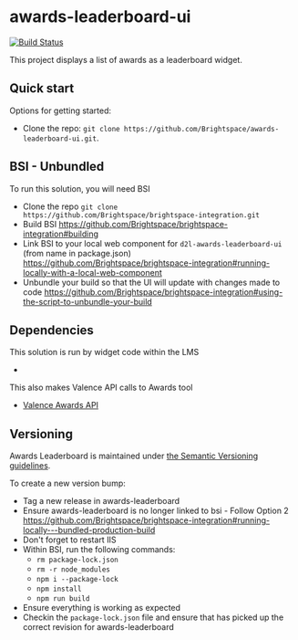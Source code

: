 # awards-leaderboard-ui

[![Build Status][CI Badge]][CI Branch] 

This project displays a list of awards as a leaderboard widget.

## Quick start

Options for getting started:

* Clone the repo: `git clone https://github.com/Brightspace/awards-leaderboard-ui.git`.

## BSI - Unbundled

To run this solution, you will need BSI
* Clone the repo `git clone https://github.com/Brightspace/brightspace-integration.git`
* Build BSI https://github.com/Brightspace/brightspace-integration#building
* Link BSI to your local web component for `d2l-awards-leaderboard-ui` (from name in package.json) https://github.com/Brightspace/brightspace-integration#running-locally-with-a-local-web-component
* Unbundle your build so that the UI will update with changes made to code https://github.com/Brightspace/brightspace-integration#using-the-script-to-unbundle-your-build



## Dependencies

This solution is run by widget code within the LMS
* [Awards Leaderboard]:https://git.dev.d2l/projects/CORE/repos/lms/browse/awards-leaderboard

This also makes Valence API calls to Awards tool
* [Valence Awards API](https://docs.valence.desire2learn.com/res/awards.html)

## Versioning

Awards Leaderboard is maintained under [the Semantic Versioning guidelines](http://semver.org/).

To create a new version bump:
* Tag a new release in awards-leaderboard
* Ensure awards-leaderboard is no longer linked to bsi - Follow Option 2 https://github.com/Brightspace/brightspace-integration#running-locally---bundled-production-build
* Don't forget to restart IIS
* Within BSI, run the following commands:
  * `rm package-lock.json`
  * `rm -r node_modules`
  * `npm i --package-lock`
  * `npm install`
  * `npm run build`
* Ensure everything is working as expected
* Checkin the `package-lock.json` file and ensure that has picked up the correct revision for awards-leaderboard

<!-- links -->
[CI Branch]:https://travis-ci.com/Brightspace/awards-leaderboard-ui
[CI Badge]:https://travis-ci.com/Brightspace/awards-leaderboard-ui.svg?branch=master
